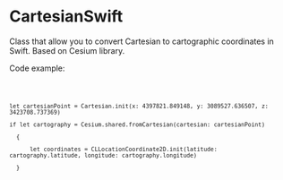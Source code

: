 # CartesianSwift

Class that allow you to convert Cartesian to cartographic coordinates in Swift. Based on Cesium library.

Code example:

<code>
  
    let cartesianPoint = Cartesian.init(x: 4397821.849148, y: 3089527.636507, z: 3423708.737369)
  
    if let cartography = Cesium.shared.fromCartesian(cartesian: cartesianPoint)

      {
     
          let coordinates = CLLocationCoordinate2D.init(latitude: cartography.latitude, longitude: cartography.longitude)

      }
  
</code>
